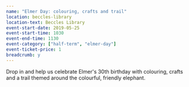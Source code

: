 ```yaml
---
name: "Elmer Day: colouring, crafts and trail"
location: beccles-library
location-text: Beccles Library
event-start-date: 2019-05-25
event-start-time: 1030
event-end-time: 1130
event-category: ["half-term", "elmer-day"]
event-ticket-price: 1
breadcrumb: y
---
```


Drop in and help us celebrate Elmer's 30th birthday with colouring, crafts and a trail themed around the colourful, friendly elephant.
